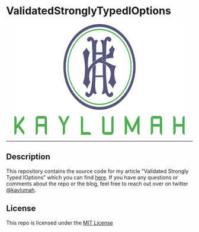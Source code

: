 # ValidatedStronglyTypedIOptions

<p align="center">
  <img alt="Kaylumah Logo" width="460" height="300" src="logo.svg">
</p>

---

## Description

This repository contains the source code for my article "Validated Strongly Typed IOptions" which you can find [here](https://kaylumah.nl/2021/11/29/validated-strongly-typed-ioptions.html).
If you have any questions or comments about the repo or the blog, feel free to reach out over on twitter [@kaylumah](https://twitter.com/kaylumah).

## License

This repo is licensed under the [MIT License](LICENSE)

